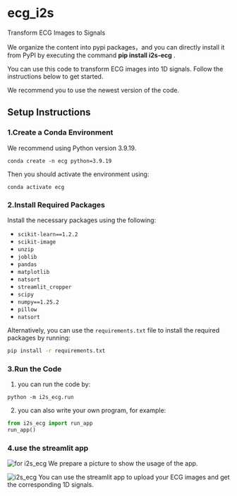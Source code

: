 # ecg_i2s

Transform ECG Images to Signals

We organize the content into pypi packages，and you can directly install it from PyPI by executing the command  **pip install i2s-ecg** .

You can use this code to transform ECG images into 1D signals. Follow the instructions below to get started.

We recommend you to use the newest version of the code.

## Setup Instructions

### 1.**Create a Conda Environment**

We recommend using Python version 3.9.19.

   ```
conda create -n ecg python=3.9.19
   ```

Then you should activate the environment using:

   ```
conda activate ecg
   ```

### 2.**Install Required Packages**

Install the necessary packages using the following:

   - `scikit-learn==1.2.2`
   - `scikit-image`
   - `unzip`
   - `joblib`
   - `pandas`
   - `matplotlib`
   - `natsort`
   - `streamlit_cropper`
   - `scipy`
   - `numpy==1.25.2`
   - `pillow`
   - `natsort`

   Alternatively, you can use the `requirements.txt` file to install the required packages by running:

   ```bash
pip install -r requirements.txt
   ```

### 3.**Run the Code**

1. you can run the code by:

```
python -m i2s_ecg.run
```

2. you can also write your own program, for example:

```main.py
from i2s_ecg import run_app
run_app()
```

### 4.**use the streamlit app**
![for i2s_ecg](https://gitee.com/xzxg001/i2s_ecg/raw/master/for%20i2s_ecg.jpg)
We prepare a picture to show the usage of the app.

![i2s_ecg](https://gitee.com/xzxg001/i2s_ecg/raw/master/i2s_ecg.gif)
You can use the streamlit app to upload your ECG images and get the corresponding 1D signals.
